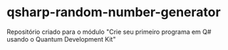 # qsharp-random-number-generator
Repositório criado para o módulo "Crie seu primeiro programa em Q# usando o Quantum Development Kit"
